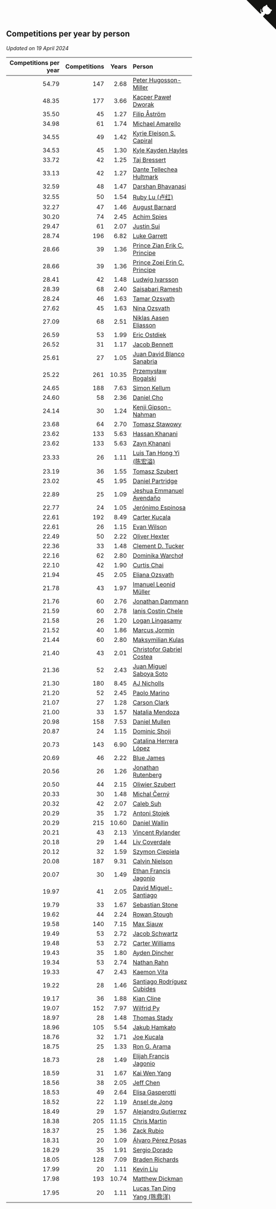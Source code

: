 ## Competitions per year by person

*Updated on 19 April 2024*

| Competitions per year | Competitions | Years | Person |
| ---: | ---: | ---: | :--- |
| 54.79 | 147 | 2.68 | [Peter Hugosson-Miller](https://www.worldcubeassociation.org/persons/2021HUGO01) |
| 48.35 | 177 | 3.66 | [Kacper Paweł Dworak](https://www.worldcubeassociation.org/persons/2020DWOR01) |
| 35.50 | 45 | 1.27 | [Filip Åström](https://www.worldcubeassociation.org/persons/2023ASTR01) |
| 34.98 | 61 | 1.74 | [Michael Amarello](https://www.worldcubeassociation.org/persons/2022AMAR09) |
| 34.55 | 49 | 1.42 | [Kyrie Eleison S. Capiral](https://www.worldcubeassociation.org/persons/2022CAPI02) |
| 34.53 | 45 | 1.30 | [Kyle Kayden Hayles](https://www.worldcubeassociation.org/persons/2022HAYL02) |
| 33.72 | 42 | 1.25 | [Taj Bressert](https://www.worldcubeassociation.org/persons/2023BRES01) |
| 33.13 | 42 | 1.27 | [Dante Tellechea Hultmark](https://www.worldcubeassociation.org/persons/2023HULT01) |
| 32.59 | 48 | 1.47 | [Darshan Bhavanasi](https://www.worldcubeassociation.org/persons/2022BHAV01) |
| 32.55 | 50 | 1.54 | [Ruby Lu (卢红)](https://www.worldcubeassociation.org/persons/2022LURU01) |
| 32.27 | 47 | 1.46 | [August Barnard](https://www.worldcubeassociation.org/persons/2022BARN21) |
| 30.20 | 74 | 2.45 | [Achim Spies](https://www.worldcubeassociation.org/persons/2021SPIE01) |
| 29.47 | 61 | 2.07 | [Justin Sui](https://www.worldcubeassociation.org/persons/2022SUIJ01) |
| 28.74 | 196 | 6.82 | [Luke Garrett](https://www.worldcubeassociation.org/persons/2017GARR05) |
| 28.66 | 39 | 1.36 | [Prince Zian Erik C. Principe](https://www.worldcubeassociation.org/persons/2022PRIN08) |
| 28.66 | 39 | 1.36 | [Prince Zoei Erin C. Principe](https://www.worldcubeassociation.org/persons/2022PRIN09) |
| 28.41 | 42 | 1.48 | [Ludwig Ivarsson](https://www.worldcubeassociation.org/persons/2022IVAR01) |
| 28.39 | 68 | 2.40 | [Saisabari Ramesh](https://www.worldcubeassociation.org/persons/2021RAME01) |
| 28.24 | 46 | 1.63 | [Tamar Ozsvath](https://www.worldcubeassociation.org/persons/2022OZSV04) |
| 27.62 | 45 | 1.63 | [Nina Ozsvath](https://www.worldcubeassociation.org/persons/2022OZSV03) |
| 27.09 | 68 | 2.51 | [Niklas Aasen Eliasson](https://www.worldcubeassociation.org/persons/2021ELIA01) |
| 26.59 | 53 | 1.99 | [Eric Ostdiek](https://www.worldcubeassociation.org/persons/2022OSTD01) |
| 26.52 | 31 | 1.17 | [Jacob Bennett](https://www.worldcubeassociation.org/persons/2023BENN04) |
| 25.61 | 27 | 1.05 | [Juan David Blanco Sanabria](https://www.worldcubeassociation.org/persons/2023SANA04) |
| 25.22 | 261 | 10.35 | [Przemysław Rogalski](https://www.worldcubeassociation.org/persons/2013ROGA02) |
| 24.65 | 188 | 7.63 | [Simon Kellum](https://www.worldcubeassociation.org/persons/2016KELL12) |
| 24.60 | 58 | 2.36 | [Daniel Cho](https://www.worldcubeassociation.org/persons/2021CHOD01) |
| 24.14 | 30 | 1.24 | [Kenji Gipson-Nahman](https://www.worldcubeassociation.org/persons/2023GIPS01) |
| 23.68 | 64 | 2.70 | [Tomasz Stawowy](https://www.worldcubeassociation.org/persons/2021STAW01) |
| 23.62 | 133 | 5.63 | [Hassan Khanani](https://www.worldcubeassociation.org/persons/2018KHAN26) |
| 23.62 | 133 | 5.63 | [Zayn Khanani](https://www.worldcubeassociation.org/persons/2018KHAN28) |
| 23.33 | 26 | 1.11 | [Luis Tan Hong Yi (陈宏溢)](https://www.worldcubeassociation.org/persons/2023YILU01) |
| 23.19 | 36 | 1.55 | [Tomasz Szubert](https://www.worldcubeassociation.org/persons/2022SZUB02) |
| 23.02 | 45 | 1.95 | [Daniel Partridge](https://www.worldcubeassociation.org/persons/2022PART02) |
| 22.89 | 25 | 1.09 | [Jeshua Emmanuel Avendaño](https://www.worldcubeassociation.org/persons/2023AVEN01) |
| 22.77 | 24 | 1.05 | [Jerónimo Espinosa](https://www.worldcubeassociation.org/persons/2023ESPI07) |
| 22.61 | 192 | 8.49 | [Carter Kucala](https://www.worldcubeassociation.org/persons/2015KUCA01) |
| 22.61 | 26 | 1.15 | [Evan Wilson](https://www.worldcubeassociation.org/persons/2023WILS11) |
| 22.49 | 50 | 2.22 | [Oliver Hexter](https://www.worldcubeassociation.org/persons/2022HEXT01) |
| 22.36 | 33 | 1.48 | [Clement D. Tucker](https://www.worldcubeassociation.org/persons/2022TUCK09) |
| 22.16 | 62 | 2.80 | [Dominika Warchoł](https://www.worldcubeassociation.org/persons/2021WARC01) |
| 22.10 | 42 | 1.90 | [Curtis Chai](https://www.worldcubeassociation.org/persons/2022CHAI02) |
| 21.94 | 45 | 2.05 | [Eliana Ozsvath](https://www.worldcubeassociation.org/persons/2022OZSV01) |
| 21.78 | 43 | 1.97 | [Imanuel Leonid Müller](https://www.worldcubeassociation.org/persons/2022MULL02) |
| 21.76 | 60 | 2.76 | [Jonathan Dammann](https://www.worldcubeassociation.org/persons/2021DAMM01) |
| 21.59 | 60 | 2.78 | [Ianis Costin Chele](https://www.worldcubeassociation.org/persons/2021CHEL01) |
| 21.58 | 26 | 1.20 | [Logan Lingasamy](https://www.worldcubeassociation.org/persons/2023LING02) |
| 21.52 | 40 | 1.86 | [Marcus Jormin](https://www.worldcubeassociation.org/persons/2022JORM01) |
| 21.44 | 60 | 2.80 | [Maksymilian Kulas](https://www.worldcubeassociation.org/persons/2021KULA02) |
| 21.40 | 43 | 2.01 | [Christofor Gabriel Costea](https://www.worldcubeassociation.org/persons/2022COST03) |
| 21.36 | 52 | 2.43 | [Juan Miguel Saboya Soto](https://www.worldcubeassociation.org/persons/2021SOTO01) |
| 21.30 | 180 | 8.45 | [AJ Nicholls](https://www.worldcubeassociation.org/persons/2015NICH04) |
| 21.20 | 52 | 2.45 | [Paolo Marino](https://www.worldcubeassociation.org/persons/2021MARI04) |
| 21.07 | 27 | 1.28 | [Carson Clark](https://www.worldcubeassociation.org/persons/2023CLAR02) |
| 21.00 | 33 | 1.57 | [Natalia Mendoza](https://www.worldcubeassociation.org/persons/2022MEND24) |
| 20.98 | 158 | 7.53 | [Daniel Mullen](https://www.worldcubeassociation.org/persons/2016MULL04) |
| 20.87 | 24 | 1.15 | [Dominic Shoji](https://www.worldcubeassociation.org/persons/2023SHOJ01) |
| 20.73 | 143 | 6.90 | [Catalina Herrera López](https://www.worldcubeassociation.org/persons/2017LOPE31) |
| 20.69 | 46 | 2.22 | [Blue James](https://www.worldcubeassociation.org/persons/2022JAME01) |
| 20.56 | 26 | 1.26 | [Jonathan Rutenberg](https://www.worldcubeassociation.org/persons/2023RUTE01) |
| 20.50 | 44 | 2.15 | [Oliwier Szubert](https://www.worldcubeassociation.org/persons/2022SZUB01) |
| 20.33 | 30 | 1.48 | [Michal Černý](https://www.worldcubeassociation.org/persons/2022CERN03) |
| 20.32 | 42 | 2.07 | [Caleb Suh](https://www.worldcubeassociation.org/persons/2022SUHC01) |
| 20.29 | 35 | 1.72 | [Antoni Stojek](https://www.worldcubeassociation.org/persons/2022STOJ03) |
| 20.29 | 215 | 10.60 | [Daniel Wallin](https://www.worldcubeassociation.org/persons/2013WALL03) |
| 20.21 | 43 | 2.13 | [Vincent Rylander](https://www.worldcubeassociation.org/persons/2022RYLA01) |
| 20.18 | 29 | 1.44 | [Liv Coverdale](https://www.worldcubeassociation.org/persons/2022COVE02) |
| 20.12 | 32 | 1.59 | [Szymon Ciepiela](https://www.worldcubeassociation.org/persons/2022CIEP01) |
| 20.08 | 187 | 9.31 | [Calvin Nielson](https://www.worldcubeassociation.org/persons/2014NIEL03) |
| 20.07 | 30 | 1.49 | [Ethan Francis Jagonio](https://www.worldcubeassociation.org/persons/2022JAGO03) |
| 19.97 | 41 | 2.05 | [David Miguel-Santiago](https://www.worldcubeassociation.org/persons/2022MIGU02) |
| 19.79 | 33 | 1.67 | [Sebastian Stone](https://www.worldcubeassociation.org/persons/2022STON09) |
| 19.62 | 44 | 2.24 | [Rowan Stough](https://www.worldcubeassociation.org/persons/2022STOU01) |
| 19.58 | 140 | 7.15 | [Max Siauw](https://www.worldcubeassociation.org/persons/2017SIAU02) |
| 19.49 | 53 | 2.72 | [Jacob Schwartz](https://www.worldcubeassociation.org/persons/2021SCHW01) |
| 19.48 | 53 | 2.72 | [Carter Williams](https://www.worldcubeassociation.org/persons/2021WILL06) |
| 19.43 | 35 | 1.80 | [Ayden Dincher](https://www.worldcubeassociation.org/persons/2022DINC01) |
| 19.34 | 53 | 2.74 | [Nathan Rahn](https://www.worldcubeassociation.org/persons/2021RAHN01) |
| 19.33 | 47 | 2.43 | [Kaemon Vita](https://www.worldcubeassociation.org/persons/2021VITA01) |
| 19.22 | 28 | 1.46 | [Santiago Rodríguez Cubides](https://www.worldcubeassociation.org/persons/2022CUBI01) |
| 19.17 | 36 | 1.88 | [Kian Cline](https://www.worldcubeassociation.org/persons/2022CLIN01) |
| 19.07 | 152 | 7.97 | [Wilfrid Py](https://www.worldcubeassociation.org/persons/2016PYWI01) |
| 18.97 | 28 | 1.48 | [Thomas Stady](https://www.worldcubeassociation.org/persons/2022STAD01) |
| 18.96 | 105 | 5.54 | [Jakub Hamkało](https://www.worldcubeassociation.org/persons/2018HAMK01) |
| 18.76 | 32 | 1.71 | [Joe Kucala](https://www.worldcubeassociation.org/persons/2022KUCA01) |
| 18.75 | 25 | 1.33 | [Ron G. Arama](https://www.worldcubeassociation.org/persons/2022ARAM01) |
| 18.73 | 28 | 1.49 | [Elijah Francis Jagonio](https://www.worldcubeassociation.org/persons/2022JAGO02) |
| 18.59 | 31 | 1.67 | [Kai Wen Yang](https://www.worldcubeassociation.org/persons/2022YANG19) |
| 18.56 | 38 | 2.05 | [Jeff Chen](https://www.worldcubeassociation.org/persons/2022CHEN19) |
| 18.53 | 49 | 2.64 | [Elisa Gasperotti](https://www.worldcubeassociation.org/persons/2021GASP01) |
| 18.52 | 22 | 1.19 | [Ansel de Jong](https://www.worldcubeassociation.org/persons/2023JONG01) |
| 18.49 | 29 | 1.57 | [Alejandro Gutierrez](https://www.worldcubeassociation.org/persons/2022GUTI09) |
| 18.38 | 205 | 11.15 | [Chris Martin](https://www.worldcubeassociation.org/persons/2013MART03) |
| 18.37 | 25 | 1.36 | [Zack Rubio](https://www.worldcubeassociation.org/persons/2022RUBI10) |
| 18.31 | 20 | 1.09 | [Álvaro Pérez Posas](https://www.worldcubeassociation.org/persons/2023POSA01) |
| 18.29 | 35 | 1.91 | [Sergio Dorado](https://www.worldcubeassociation.org/persons/2022CORR05) |
| 18.05 | 128 | 7.09 | [Braden Richards](https://www.worldcubeassociation.org/persons/2017RICH02) |
| 17.99 | 20 | 1.11 | [Kevin Liu](https://www.worldcubeassociation.org/persons/2023LIUK02) |
| 17.98 | 193 | 10.74 | [Matthew Dickman](https://www.worldcubeassociation.org/persons/2013DICK01) |
| 17.95 | 20 | 1.11 | [Lucas Tan Ding Yang (陈鼎洋)](https://www.worldcubeassociation.org/persons/2023YANG10) |


<a href="https://github.com/jonatanklosko/wca_statistics" class="github-corner" aria-label="View source on Github"><svg width="80" height="80" viewBox="0 0 250 250" style="fill:#151513; color:#fff; position: absolute; top: 0; border: 0; right: 0;" aria-hidden="true"><path d="M0,0 L115,115 L130,115 L142,142 L250,250 L250,0 Z"></path><path d="M128.3,109.0 C113.8,99.7 119.0,89.6 119.0,89.6 C122.0,82.7 120.5,78.6 120.5,78.6 C119.2,72.0 123.4,76.3 123.4,76.3 C127.3,80.9 125.5,87.3 125.5,87.3 C122.9,97.6 130.6,101.9 134.4,103.2" fill="currentColor" style="transform-origin: 130px 106px;" class="octo-arm"></path><path d="M115.0,115.0 C114.9,115.1 118.7,116.5 119.8,115.4 L133.7,101.6 C136.9,99.2 139.9,98.4 142.2,98.6 C133.8,88.0 127.5,74.4 143.8,58.0 C148.5,53.4 154.0,51.2 159.7,51.0 C160.3,49.4 163.2,43.6 171.4,40.1 C171.4,40.1 176.1,42.5 178.8,56.2 C183.1,58.6 187.2,61.8 190.9,65.4 C194.5,69.0 197.7,73.2 200.1,77.6 C213.8,80.2 216.3,84.9 216.3,84.9 C212.7,93.1 206.9,96.0 205.4,96.6 C205.1,102.4 203.0,107.8 198.3,112.5 C181.9,128.9 168.3,122.5 157.7,114.1 C157.9,116.9 156.7,120.9 152.7,124.9 L141.0,136.5 C139.8,137.7 141.6,141.9 141.8,141.8 Z" fill="currentColor" class="octo-body"></path></svg></a><style>.github-corner:hover .octo-arm{animation:octocat-wave 560ms ease-in-out}@keyframes octocat-wave{0%,100%{transform:rotate(0)}20%,60%{transform:rotate(-25deg)}40%,80%{transform:rotate(10deg)}}@media (max-width:500px){.github-corner:hover .octo-arm{animation:none}.github-corner .octo-arm{animation:octocat-wave 560ms ease-in-out}}</style>
